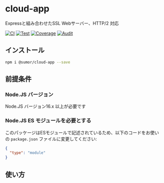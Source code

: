 # cloud-app

Expressと組み合わせたSSL Webサーバー、HTTP/2 対応

[![CI](https://github.com/sumor-cloud/cloud-app/actions/workflows/ci.yml/badge.svg)](https://github.com/sumor-cloud/cloud-app/actions/workflows/ci.yml)
[![Test](https://github.com/sumor-cloud/cloud-app/actions/workflows/ut.yml/badge.svg)](https://github.com/sumor-cloud/cloud-app/actions/workflows/ut.yml)
[![Coverage](https://github.com/sumor-cloud/cloud-app/actions/workflows/coverage.yml/badge.svg)](https://github.com/sumor-cloud/cloud-app/actions/workflows/coverage.yml)
[![Audit](https://github.com/sumor-cloud/cloud-app/actions/workflows/audit.yml/badge.svg)](https://github.com/sumor-cloud/cloud-app/actions/workflows/audit.yml)

## インストール

```bash
npm i @sumor/cloud-app --save
```

## 前提条件

### Node.JS バージョン

Node.JS バージョン16.x 以上が必要です

### Node.JS ES モジュールを必要とする

このパッケージはESモジュールで記述されているため、以下のコードをお使いの `package.json` ファイルに変更してください:

```json
{
  "type": "module"
}
```

## 使い方
